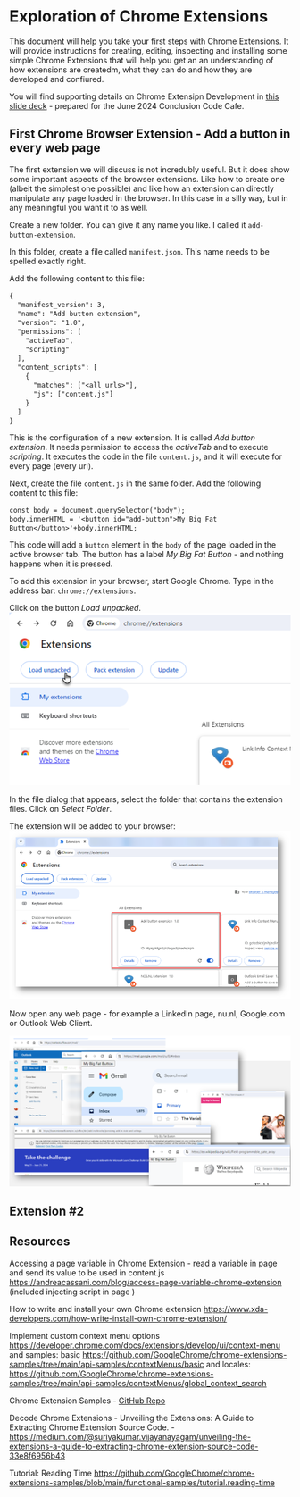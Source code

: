 # Exploration of Chrome Extensions

This document will help you take your first steps with Chrome Extensions. It will provide instructions for creating, editing, inspecting and installing some simple Chrome Extensions that will help you get an an understanding of how extensions are createdm, what they can do and how they are developed and confiured.

You will find supporting details on Chrome Extensipn Development in [this slide deck](https://github.com/lucasjellema/presentations/raw/master/2024/CodeCafe-ChromeExtensionDevelopment.pptx) - prepared for the June 2024 Conclusion Code Cafe.

## First Chrome Browser Extension - Add a button in every web page

The first extension we will discuss is not incredubly useful. But it does show some important aspects of the browser extensions. Like how to create one (albeit the simplest one possible) and like how an extension can directly manipulate any page loaded in the browser. In this case in a silly way, but in any meaningful you want it to as well.  

Create a new folder. You can give it any name you like. I called it `add-button-extension`.

In this folder, create a file called `manifest.json`. This name needs to be spelled exactly right.

Add the following content to this file:
```
{
  "manifest_version": 3,
  "name": "Add button extension",
  "version": "1.0",
  "permissions": [
    "activeTab",
    "scripting"
  ],
  "content_scripts": [
    {
      "matches": ["<all_urls>"],
      "js": ["content.js"]
    }
  ]
}
```

This is the configuration of a new extension. It is called *Add button extension*. It needs permission to access the *activeTab* and to execute *scripting*. It executes the code in the file `content.js`, and it will execute for every page (every url).

Next, create the file `content.js` in the same folder. Add the following content to this file:
```
const body = document.querySelector("body");
body.innerHTML = '<button id="add-button">My Big Fat Button</button>'+body.innerHTML;
``` 
This code will add a `button` element in the `body` of the page loaded in the active browser tab. The button has a label *My Big Fat Button* - and nothing happens when it is pressed.

To add this extension in your browser, start Google Chrome. Type in the address bar: `chrome://extensions`. 

Click on the button *Load unpacked*.
![](images/load-unpacked.png)

In the file dialog that appears, select the folder that contains the extension files. Click on *Select Folder*. 

The extension will be added to your browser:
![](images/extension-added.png)

Now open any web page - for example a LinkedIn page, nu.nl, Google.com or Outlook Web Client.   

![](images/mybigfatbutton.png)

## Extension #2




## Resources

Accessing a page variable in Chrome Extension - read a variable in page and send its value to be used in content.js 
https://andreacassani.com/blog/access-page-variable-chrome-extension (included injecting script in page )

How to write and install your own Chrome extension
https://www.xda-developers.com/how-write-install-own-chrome-extension/

Implement custom context menu options
https://developer.chrome.com/docs/extensions/develop/ui/context-menu
and samples: basic https://github.com/GoogleChrome/chrome-extensions-samples/tree/main/api-samples/contextMenus/basic and locales: https://github.com/GoogleChrome/chrome-extensions-samples/tree/main/api-samples/contextMenus/global_context_search 

Chrome Extension Samples - [GitHub Repo](https://github.com/GoogleChrome/chrome-extensions-samples/blob/main/README.md)

Decode Chrome Extensions - Unveiling the Extensions: A Guide to Extracting Chrome Extension Source Code. - https://medium.com/@suriyakumar.vijayanayagam/unveiling-the-extensions-a-guide-to-extracting-chrome-extension-source-code-33e8f6956b43


Tutorial: Reading Time
https://github.com/GoogleChrome/chrome-extensions-samples/blob/main/functional-samples/tutorial.reading-time